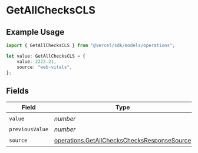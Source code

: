 # GetAllChecksCLS

## Example Usage

```typescript
import { GetAllChecksCLS } from "@vercel/sdk/models/operations";

let value: GetAllChecksCLS = {
    value: 2223.21,
    source: "web-vitals",
};
```

## Fields

| Field                                                                                                      | Type                                                                                                       | Required                                                                                                   | Description                                                                                                |
| ---------------------------------------------------------------------------------------------------------- | ---------------------------------------------------------------------------------------------------------- | ---------------------------------------------------------------------------------------------------------- | ---------------------------------------------------------------------------------------------------------- |
| `value`                                                                                                    | *number*                                                                                                   | :heavy_check_mark:                                                                                         | N/A                                                                                                        |
| `previousValue`                                                                                            | *number*                                                                                                   | :heavy_minus_sign:                                                                                         | N/A                                                                                                        |
| `source`                                                                                                   | [operations.GetAllChecksChecksResponseSource](../../models/operations/getallcheckschecksresponsesource.md) | :heavy_check_mark:                                                                                         | N/A                                                                                                        |